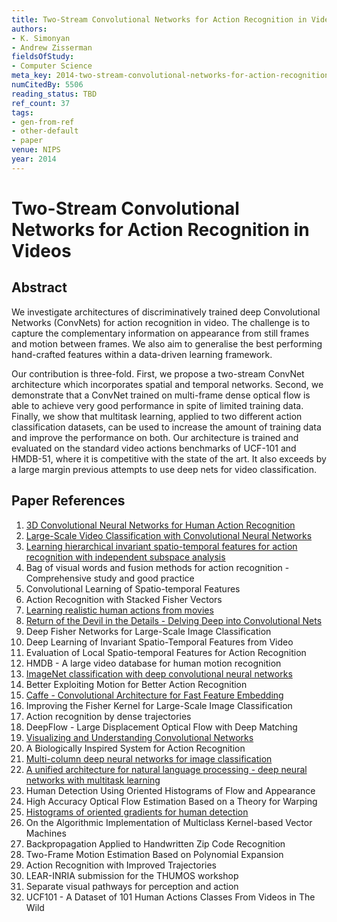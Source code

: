 ```yaml
---
title: Two-Stream Convolutional Networks for Action Recognition in Videos
authors:
- K. Simonyan
- Andrew Zisserman
fieldsOfStudy:
- Computer Science
meta_key: 2014-two-stream-convolutional-networks-for-action-recognition-in-videos
numCitedBy: 5506
reading_status: TBD
ref_count: 37
tags:
- gen-from-ref
- other-default
- paper
venue: NIPS
year: 2014
---
```


# Two-Stream Convolutional Networks for Action Recognition in Videos

## Abstract

We investigate architectures of discriminatively trained deep Convolutional Networks (ConvNets) for action recognition in video. The challenge is to capture the complementary information on appearance from still frames and motion between frames. We also aim to generalise the best performing hand-crafted features within a data-driven learning framework. 
 
Our contribution is three-fold. First, we propose a two-stream ConvNet architecture which incorporates spatial and temporal networks. Second, we demonstrate that a ConvNet trained on multi-frame dense optical flow is able to achieve very good performance in spite of limited training data. Finally, we show that multitask learning, applied to two different action classification datasets, can be used to increase the amount of training data and improve the performance on both. Our architecture is trained and evaluated on the standard video actions benchmarks of UCF-101 and HMDB-51, where it is competitive with the state of the art. It also exceeds by a large margin previous attempts to use deep nets for video classification.

## Paper References

1. [3D Convolutional Neural Networks for Human Action Recognition](2013-3d-convolutional-neural-networks-for-human-action-recognition)
2. [Large-Scale Video Classification with Convolutional Neural Networks](2014-large-scale-video-classification-with-convolutional-neural-networks)
3. [Learning hierarchical invariant spatio-temporal features for action recognition with independent subspace analysis](2011-learning-hierarchical-invariant-spatio-temporal-features-for-action-recognition-with-independent-subspace-analysis)
4. Bag of visual words and fusion methods for action recognition - Comprehensive study and good practice
5. Convolutional Learning of Spatio-temporal Features
6. Action Recognition with Stacked Fisher Vectors
7. [Learning realistic human actions from movies](2008-learning-realistic-human-actions-from-movies)
8. [Return of the Devil in the Details - Delving Deep into Convolutional Nets](2014-return-of-the-devil-in-the-details-delving-deep-into-convolutional-nets)
9. Deep Fisher Networks for Large-Scale Image Classification
10. Deep Learning of Invariant Spatio-Temporal Features from Video
11. Evaluation of Local Spatio-temporal Features for Action Recognition
12. HMDB - A large video database for human motion recognition
13. [ImageNet classification with deep convolutional neural networks](2012-alexnet.md)
14. Better Exploiting Motion for Better Action Recognition
15. [Caffe - Convolutional Architecture for Fast Feature Embedding](2014-caffe-convolutional-architecture-for-fast-feature-embedding)
16. Improving the Fisher Kernel for Large-Scale Image Classification
17. Action recognition by dense trajectories
18. DeepFlow - Large Displacement Optical Flow with Deep Matching
19. [Visualizing and Understanding Convolutional Networks](2014-visualizing-and-understanding-convolutional-networks)
20. A Biologically Inspired System for Action Recognition
21. [Multi-column deep neural networks for image classification](2012-multi-column-deep-neural-networks-for-image-classification)
22. [A unified architecture for natural language processing - deep neural networks with multitask learning](2008-a-unified-architecture-for-natural-language-processing-deep-neural-networks-with-multitask-learning)
23. Human Detection Using Oriented Histograms of Flow and Appearance
24. High Accuracy Optical Flow Estimation Based on a Theory for Warping
25. [Histograms of oriented gradients for human detection](2005-histograms-of-oriented-gradients-for-human-detection)
26. On the Algorithmic Implementation of Multiclass Kernel-based Vector Machines
27. Backpropagation Applied to Handwritten Zip Code Recognition
28. Two-Frame Motion Estimation Based on Polynomial Expansion
29. Action Recognition with Improved Trajectories
30. LEAR-INRIA submission for the THUMOS workshop
31. Separate visual pathways for perception and action
32. UCF101 - A Dataset of 101 Human Actions Classes From Videos in The Wild
